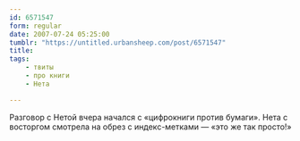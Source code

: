 ```yaml
---
id: 6571547
form: regular
date: 2007-07-24 05:25:00
tumblr: "https://untitled.urbansheep.com/post/6571547"
title:
tags:
    - твиты
    - про книги
    - Нета

---
```


<p>Разговор с Нетой вчера начался с «цифрокниги против бумаги». Нета с восторгом смотрела на обрез с индекс-метками — «это же так просто!» <a href="http://twitter.com/urbansheep/statuses/164962182"></a></p>


